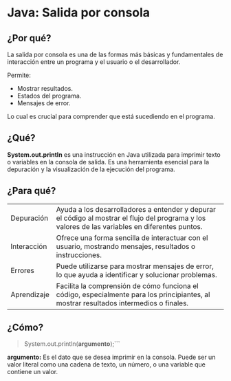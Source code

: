# Java: Salida por consola

## ¿Por qué?

La salida por consola es una de las formas más básicas y fundamentales de interacción entre un programa y el usuario o el desarrollador.

Permite:

- Mostrar resultados.
- Estados del programa.
- Mensajes de error.

Lo cual es crucial para comprender que está sucediendo en el programa.

## ¿Qué?

**System.out.println** es una instrucción en Java utilizada para imprimir texto o variables en la consola de salida. Es una herramienta esencial para la depuración y la visualización de la ejecución del programa.

## ¿Para qué?

|||
|-|-|
Depuración|Ayuda a los desarrolladores a entender y depurar el código al mostrar el flujo del programa y los valores de las variables en diferentes puntos.
Interacción|Ofrece una forma sencilla de interactuar con el usuario, mostrando mensajes, resultados o instrucciones.
Errores|Puede utilizarse para mostrar mensajes de error, lo que ayuda a identificar y solucionar problemas.
Aprendizaje|Facilita la comprensión de cómo funciona el código, especialmente para los principiantes, al mostrar resultados intermedios o finales.

## ¿Cómo?

> System.out.println(**argumento**);```

**argumento:** Es el dato que se desea imprimir en la consola. Puede ser un valor literal como una cadena de texto, un número, o una variable que contiene un valor.
